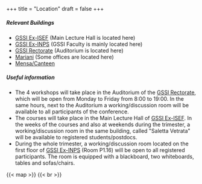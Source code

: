 +++
title = "Location"
draft = false
+++
##### Relevant Buildings
* [GSSI Ex-ISEF](https://www.google.com/maps/dir//GSSI+-+Gran+Sasso+Science+Institute/@42.3448045,13.3960726) (Main Lecture Hall is located here)
* [GSSI Ex-INPS](https://www.google.com/maps/dir//Gran+Sasso+Science+Institute+(Ex-INPS+Building)/@42.3452616,13.3175938) (GSSI Faculty is mainly located here) 
* [GSSI Rectorate](https://www.google.com/maps/dir//Rettorato+GSSI+-+Palazzo+ex+GIL/@42.3442241,13.3968818) (Auditorium is located here)
* [Mariani](https://www.google.com/maps/dir//GSSI+-+Mariani,+Viale+Francesco+Crispi,+3,+67100+L'Aquila+AQ,+Italy/@42.3448588,13.3965379) (Some offices are located here)
* [Mensa/Canteen](https://www.google.com/maps/dir//Mensa+Consiglio+Regionale+d'Abruzzo/@42.3452024,13.3963741)

##### Useful information

* The 4 workshops will take place in the Auditorium of the [GSSI Rectorate](https://www.google.com/maps/dir//Rettorato+GSSI+-+Palazzo+ex+GIL/@42.3442241,13.3968818), which will be open from Monday to Friday from 8:00 to 19:00. In the same hours, next to the Auditorium a working/discussion room will be available to all participants of the conference.
* The courses will take place in the Main Lecture Hall of [GSSI Ex-ISEF](https://www.google.com/maps/dir//GSSI+-+Gran+Sasso+Science+Institute/@42.3448045,13.3960726). In the weeks of the courses and also at weekends during the trimester, a working/discussion room in the same building, called "Saletta Vetrata" will be available to registered students/postdocs. 
* During the whole trimester, a working/discussion room located on the first floor of [GSSI Ex-INPS](https://www.google.com/maps/dir//Gran+Sasso+Science+Institute+(Ex-INPS+Building)/@42.3452616,13.3175938) (Room P1.16) will be open to all registered participants. The room is equipped with a blackboard, two whiteboards, tables and sofas/chairs. 





{{< map >}}
{{< br >}}
